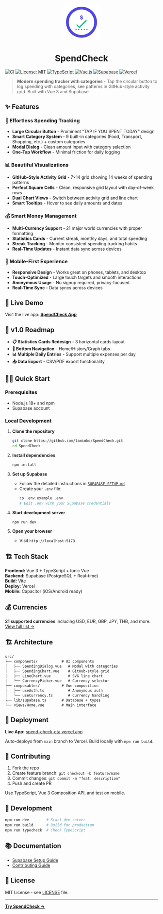 <div align="center">
  <img src="public/logo.svg" alt="SpendCheck Logo" width="120" height="120">
  
  # SpendCheck
</div>

[![CI](https://github.com/laminko/SpendCheck/actions/workflows/ci.yml/badge.svg)](https://github.com/laminko/SpendCheck/actions/workflows/ci.yml)
[![License: MIT](https://img.shields.io/badge/License-MIT-yellow.svg)](https://opensource.org/licenses/MIT)
[![TypeScript](https://img.shields.io/badge/TypeScript-007ACC?logo=typescript&logoColor=white)](https://typescriptlang.org/)
[![Vue.js](https://img.shields.io/badge/Vue.js-35495E?logo=vue.js&logoColor=4FC08D)](https://vuejs.org/)
[![Supabase](https://img.shields.io/badge/Supabase-3ECF8E?logo=supabase&logoColor=white)](https://supabase.com/)
[![Vercel](https://img.shields.io/badge/Vercel-000000?logo=vercel&logoColor=white)](https://vercel.com/)

> **Modern spending tracker with categories** - Tap the circular button to log spending with categories, see patterns in GitHub-style activity grid. Built with Vue 3 and Supabase.

## ✨ Features

### 🎯 **Effortless Spending Tracking**
- **Large Circular Button** - Prominent "TAP IF YOU SPENT TODAY" design
- **Smart Category System** - 9 built-in categories (Food, Transport, Shopping, etc.) + custom categories
- **Modal Dialog** - Clean amount input with category selection
- **One-Tap Workflow** - Minimal friction for daily logging

### 📊 **Beautiful Visualizations** 
- **GitHub-Style Activity Grid** - 7×14 grid showing 14 weeks of spending patterns
- **Perfect Square Cells** - Clean, responsive grid layout with day-of-week rows
- **Dual Chart Views** - Switch between activity grid and line chart
- **Smart Tooltips** - Hover to see daily amounts and dates

### 💰 **Smart Money Management**
- **Multi-Currency Support** - 21 major world currencies with proper formatting
- **Statistics Cards** - Current streak, monthly days, and total spending
- **Streak Tracking** - Monitor consistent spending tracking habits
- **Real-Time Updates** - Instant data sync across devices

### 📱 **Mobile-First Experience**
- **Responsive Design** - Works great on phones, tablets, and desktop
- **Touch-Optimized** - Large touch targets and smooth interactions
- **Anonymous Usage** - No signup required, privacy-focused
- **Real-Time Sync** - Data syncs across devices

## 🚀 Live Demo

Visit the live app: **[SpendCheck App](https://spend-check-eta.vercel.app)**

## 🚧 v1.0 Roadmap
- **📋 Statistics Cards Redesign** - 3 horizontal cards layout  
- **📱 Bottom Navigation** - Home/History/Graph tabs
- **📊 Multiple Daily Entries** - Support multiple expenses per day
- **📤 Data Export** - CSV/PDF export functionality

## 🏃‍♂️ Quick Start

### Prerequisites

- Node.js 18+ and npm
- Supabase account

### Local Development

1. **Clone the repository**
   ```bash
   git clone https://github.com/laminko/SpendCheck.git
   cd SpendCheck
   ```

2. **Install dependencies**
   ```bash
   npm install
   ```

3. **Set up Supabase**
   - Follow the detailed instructions in [`SUPABASE_SETUP.md`](./SUPABASE_SETUP.md)
   - Create your `.env` file:
     ```bash
     cp .env.example .env
     # Edit .env with your Supabase credentials
     ```

4. **Start development server**
   ```bash
   npm run dev
   ```

5. **Open your browser**
   - Visit `http://localhost:5173`

## 🏗️ Tech Stack

**Frontend:** Vue 3 + TypeScript + Ionic Vue  
**Backend:** Supabase (PostgreSQL + Real-time)  
**Build:** Vite  
**Deploy:** Vercel  
**Mobile:** Capacitor (iOS/Android ready)

## 💰 Currencies

**21 supported currencies** including USD, EUR, GBP, JPY, THB, and more.  
[View full list →](./src/composables/useCurrency.ts)

## 🏗️ Architecture

```
src/
├── components/           # UI components
│   ├── SpendingDialog.vue   # Modal with categories
│   ├── SpendingChart.vue    # GitHub-style grid
│   ├── LineChart.vue        # SVG line chart
│   └── CurrencyPicker.vue   # Currency selector
├── composables/          # Vue composition
│   ├── useAuth.ts           # Anonymous auth
│   └── useCurrency.ts       # Currency handling
├── lib/supabase.ts       # Database + types
└── views/Home.vue        # Main interface
```

## 🚀 Deployment

**Live App:** [spend-check-eta.vercel.app](https://spend-check-eta.vercel.app)

Auto-deploys from `main` branch to Vercel. Build locally with `npm run build`.

## 🤝 Contributing

1. Fork the repo
2. Create feature branch: `git checkout -b feature/name`
3. Commit changes: `git commit -m "feat: description"`
4. Push and create PR

Use TypeScript, Vue 3 Composition API, and test on mobile.

## 📝 Development

```bash
npm run dev        # Start dev server
npm run build      # Build for production  
npm run typecheck  # Check TypeScript
```

## 📚 Documentation

- [Supabase Setup Guide](./SUPABASE_SETUP.md)
- [Contributing Guide](./CONTRIBUTING.md)

## 📄 License

MIT License - see [LICENSE](./LICENSE) file.

---

**[Try SpendCheck →](https://spend-check-eta.vercel.app)**
